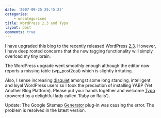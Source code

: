 ```yaml
---
date: '2007-09-25 20:45:22'
categories:
    - uncategorised
title: WordPress 2.3 and Typo
layout: post
comments: true
---
```

I have upgraded this blog to the recently released WordPress
[2.3](http://wordpress.org/development/2007/09/wordpress-23/). However,
I have deep rooted concerns that the new tagging functionality will
simply overload my tiny brain.

The WordPress upgrade went smoothly enough although the editor now
reports a missing table (wp\_post2cat) which is slightly irritating.

Also, I sense increasing
[disquiet](http://wank.wordpress.com/2007/09/24/wp-phone-home/) amongst
some long standing, intelligent and loyal WordPress users so I took the
precaution of installing YABP (Yet Another Blog Platform). Please put
your hands together and welcome [Typo](http://www.nbrightside.com/typo/)
(powered by a delightful lady called 'Ruby on Rails').

Update: The Google Sitemap
[Generator](http://www.arnebrachhold.de/projects/wordpress-plugins/google-xml-sitemaps-generator/)
plug-in was causing the error. The problem is resolved in the latest
version.
